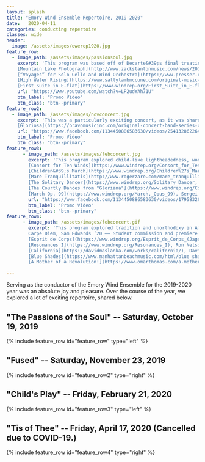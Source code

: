 ```yaml
---
layout: splash
title: "Emory Wind Ensemble Repertoire, 2019-2020"
date:   2020-04-11
categories: conducting repertoire
classes: wide
header:
  image: /assets/images/ewerep1920.jpg
feature_row:
  - image_path: /assets/images/passionsoul.jpg
    excerpt: 'This program was based off of Decarte&#39;s final treatise, "The Passions of the Soul", where he theorizes on the passions, or modern day emotions. <br/><br/> [Joyride](https://www.michaelmarkowski.com/music/joyride/), Michael Markowski <br/>
    [Mountain Lake Photograph](http://www.zackstantonmusic.com/news/2016/5/17/mountain-lake-photograph), Zack Stanton <br/>
    [“Voyages” for Solo Cello and Wind Orchestra](https://www.presser.com/115-40398-voyages.html), Steven Stucky <br/>
    [High Water Rising](https://www.sallylambmccune.com/original-music-pieces/), Sally Lamb McCune <br/>
    [First Suite in E-flat](https://www.windrep.org/First_Suite_in_E-flat), Gustav Holst'
    url: "https://www.youtube.com/watch?v=LP2udWAh71U"
    btn_label: "Promo Video"
    btn_class: "btn--primary"
feature_row2:
  - image_path: /assets/images/novconcert.jpg
    excerpt: 'This was a particularly exciting concert, as it was shared with the Emory University Symphony Orchestra, and a featured component of the [Emory Percussion Symposium](http://emorywindensemble.org/emory-percussion-symposium/). Our repertoire explored the concept of fusion in music, from serialism, quartal, and triadic harmony in the *McTee,* to chant-like melodies and Japanese folk music in the *Ito.*<br/><br/>[Notezart](https://cindymctee.com/notezart_winds.html), Cindy McTee <br/>
    [Gloriosa](https://bravomusicinc.com/original-concert-band-series-c-1_10/gloriosa-symphonic-poem-for-band-complete-p-1929.html), Yashuhide Ito'
    url: "https://www.facebook.com/1134450886583630/videos/2541328622648827/"
    btn_label: "Promo Video"
    btn_class: "btn--primary"
feature_row3:
      - image_path: /assets/images/febconcert.jpg
        excerpt: 'This program explored child-like lightheadedness, wonderment, and unbridled joy. We also explored several non-traditional surprise elements: "surround sound" choir, dance, lighting changes, and interactive audience doodles.  <br/><br/>
        [Consort for Ten Winds](https://www.windrep.org/Consort_for_Ten_Winds), Robert Spittal <br/>
        [Children&#39;s March](https://www.windrep.org/Children%27s_March_(rev_Rogers)), Percy Grainger –– with members of the Emory Choirs <br/>
        [Mare Tranquillitatis](http://www.rogerzare.com/mare_tranquillitatis.htm), Roger Zare<br/>
        [The Solitary Dancer](https://www.windrep.org/Solitary_Dancer,_The), Warren Benson –– Amy Zhang, Dancer <br/>
        [The Courtly Dances from "Gloriana"](https://www.windrep.org/Courtly_Dances,_The), Britten/Bach <br/>
        [March Op. 99](https://www.windrep.org/March,_Opus_99), Sergei Prokofiev/Yoder'
        url: "https://www.facebook.com/1134450886583630/videos/179583260030837/"
        btn_label: "Promo Video"
        btn_class: "btn--primary"
feature_row4:
      - image_path: /assets/images/febconcert.gif
        excerpt: 'This program explored tradition and unorthodoxy in American music for winds. Sadly, due to COVID-19, the concert never took place.<br/><br/>
        Carpe Diem, Sam Edwards ’20 –– Student commission and premiere <br/>
        [Esprit de Corps](https://www.windrep.org/Esprit_de_Corps_(Jager)), Robert Jager <br/>
        [Resonances I](https://www.windrep.org/Resonances_I), Ron Nelson<br/>
        [California](https://davidmaslanka.com/works/california/), David Maslanka <br/>
        [Blue Shades](https://www.manhattanbeachmusic.com/html/blue_shades.html), Frank Ticheli <br/>
        [A Mother of a Revolution!](https://www.omarthomas.com/a-mother-of-a-revolution), Omar Thomas'

---
```

Serving as the conductor of the Emory Wind Ensemble for the 2019-2020 year was an absolute joy and pleasure. Over the course of the year, we explored a lot of exciting repertoire, shared below.

## "The Passions of the Soul" -- Saturday, October 19, 2019
{% include feature_row id="feature_row" type="left" %}

## "Fused" -- Saturday, November 23, 2019
{% include feature_row id="feature_row2" type="right" %}

## "Child's Play" -- Friday, February 21, 2020
{% include feature_row id="feature_row3" type="left" %}

## "Tis of Thee" -- Friday, April 17, 2020 (Cancelled due to COVID-19.)
{% include feature_row id="feature_row4" type="right" %}
